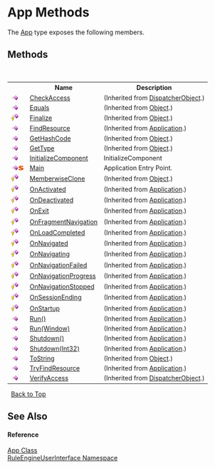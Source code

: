 # App Methods
 

The <a href="91eae498-e2dd-b07f-ee14-4c797a92fe80">App</a> type exposes the following members.


## Methods
&nbsp;<table><tr><th></th><th>Name</th><th>Description</th></tr><tr><td>![Public method](media/pubmethod.gif "Public method")</td><td><a href="http://msdn2.microsoft.com/en-us/library/ms591167" target="_blank">CheckAccess</a></td><td> (Inherited from <a href="http://msdn2.microsoft.com/en-us/library/ms615925" target="_blank">DispatcherObject</a>.)</td></tr><tr><td>![Public method](media/pubmethod.gif "Public method")</td><td><a href="http://msdn2.microsoft.com/en-us/library/bsc2ak47" target="_blank">Equals</a></td><td> (Inherited from <a href="http://msdn2.microsoft.com/en-us/library/e5kfa45b" target="_blank">Object</a>.)</td></tr><tr><td>![Protected method](media/protmethod.gif "Protected method")</td><td><a href="http://msdn2.microsoft.com/en-us/library/4k87zsw7" target="_blank">Finalize</a></td><td> (Inherited from <a href="http://msdn2.microsoft.com/en-us/library/e5kfa45b" target="_blank">Object</a>.)</td></tr><tr><td>![Public method](media/pubmethod.gif "Public method")</td><td><a href="http://msdn2.microsoft.com/en-us/library/ms596990" target="_blank">FindResource</a></td><td> (Inherited from <a href="http://msdn2.microsoft.com/en-us/library/ms588794" target="_blank">Application</a>.)</td></tr><tr><td>![Public method](media/pubmethod.gif "Public method")</td><td><a href="http://msdn2.microsoft.com/en-us/library/zdee4b3y" target="_blank">GetHashCode</a></td><td> (Inherited from <a href="http://msdn2.microsoft.com/en-us/library/e5kfa45b" target="_blank">Object</a>.)</td></tr><tr><td>![Public method](media/pubmethod.gif "Public method")</td><td><a href="http://msdn2.microsoft.com/en-us/library/dfwy45w9" target="_blank">GetType</a></td><td> (Inherited from <a href="http://msdn2.microsoft.com/en-us/library/e5kfa45b" target="_blank">Object</a>.)</td></tr><tr><td>![Public method](media/pubmethod.gif "Public method")</td><td><a href="3acd79b9-c8cc-85e0-baea-c52a4c44ced1">InitializeComponent</a></td><td>
InitializeComponent</td></tr><tr><td>![Public method](media/pubmethod.gif "Public method")![Static member](media/static.gif "Static member")</td><td><a href="aeaa933a-4705-9679-31c2-c63ef5ff00b5">Main</a></td><td>
Application Entry Point.</td></tr><tr><td>![Protected method](media/protmethod.gif "Protected method")</td><td><a href="http://msdn2.microsoft.com/en-us/library/57ctke0a" target="_blank">MemberwiseClone</a></td><td> (Inherited from <a href="http://msdn2.microsoft.com/en-us/library/e5kfa45b" target="_blank">Object</a>.)</td></tr><tr><td>![Protected method](media/protmethod.gif "Protected method")</td><td><a href="http://msdn2.microsoft.com/en-us/library/ms596997" target="_blank">OnActivated</a></td><td> (Inherited from <a href="http://msdn2.microsoft.com/en-us/library/ms588794" target="_blank">Application</a>.)</td></tr><tr><td>![Protected method](media/protmethod.gif "Protected method")</td><td><a href="http://msdn2.microsoft.com/en-us/library/ms596998" target="_blank">OnDeactivated</a></td><td> (Inherited from <a href="http://msdn2.microsoft.com/en-us/library/ms588794" target="_blank">Application</a>.)</td></tr><tr><td>![Protected method](media/protmethod.gif "Protected method")</td><td><a href="http://msdn2.microsoft.com/en-us/library/ms597001" target="_blank">OnExit</a></td><td> (Inherited from <a href="http://msdn2.microsoft.com/en-us/library/ms588794" target="_blank">Application</a>.)</td></tr><tr><td>![Protected method](media/protmethod.gif "Protected method")</td><td><a href="http://msdn2.microsoft.com/en-us/library/ms597002" target="_blank">OnFragmentNavigation</a></td><td> (Inherited from <a href="http://msdn2.microsoft.com/en-us/library/ms588794" target="_blank">Application</a>.)</td></tr><tr><td>![Protected method](media/protmethod.gif "Protected method")</td><td><a href="http://msdn2.microsoft.com/en-us/library/ms597003" target="_blank">OnLoadCompleted</a></td><td> (Inherited from <a href="http://msdn2.microsoft.com/en-us/library/ms588794" target="_blank">Application</a>.)</td></tr><tr><td>![Protected method](media/protmethod.gif "Protected method")</td><td><a href="http://msdn2.microsoft.com/en-us/library/ms597004" target="_blank">OnNavigated</a></td><td> (Inherited from <a href="http://msdn2.microsoft.com/en-us/library/ms588794" target="_blank">Application</a>.)</td></tr><tr><td>![Protected method](media/protmethod.gif "Protected method")</td><td><a href="http://msdn2.microsoft.com/en-us/library/ms597005" target="_blank">OnNavigating</a></td><td> (Inherited from <a href="http://msdn2.microsoft.com/en-us/library/ms588794" target="_blank">Application</a>.)</td></tr><tr><td>![Protected method](media/protmethod.gif "Protected method")</td><td><a href="http://msdn2.microsoft.com/en-us/library/aa345700" target="_blank">OnNavigationFailed</a></td><td> (Inherited from <a href="http://msdn2.microsoft.com/en-us/library/ms588794" target="_blank">Application</a>.)</td></tr><tr><td>![Protected method](media/protmethod.gif "Protected method")</td><td><a href="http://msdn2.microsoft.com/en-us/library/ms597006" target="_blank">OnNavigationProgress</a></td><td> (Inherited from <a href="http://msdn2.microsoft.com/en-us/library/ms588794" target="_blank">Application</a>.)</td></tr><tr><td>![Protected method](media/protmethod.gif "Protected method")</td><td><a href="http://msdn2.microsoft.com/en-us/library/ms597007" target="_blank">OnNavigationStopped</a></td><td> (Inherited from <a href="http://msdn2.microsoft.com/en-us/library/ms588794" target="_blank">Application</a>.)</td></tr><tr><td>![Protected method](media/protmethod.gif "Protected method")</td><td><a href="http://msdn2.microsoft.com/en-us/library/ms597008" target="_blank">OnSessionEnding</a></td><td> (Inherited from <a href="http://msdn2.microsoft.com/en-us/library/ms588794" target="_blank">Application</a>.)</td></tr><tr><td>![Protected method](media/protmethod.gif "Protected method")</td><td><a href="http://msdn2.microsoft.com/en-us/library/ms597009" target="_blank">OnStartup</a></td><td> (Inherited from <a href="http://msdn2.microsoft.com/en-us/library/ms588794" target="_blank">Application</a>.)</td></tr><tr><td>![Public method](media/pubmethod.gif "Public method")</td><td><a href="http://msdn2.microsoft.com/en-us/library/ms597010" target="_blank">Run()</a></td><td> (Inherited from <a href="http://msdn2.microsoft.com/en-us/library/ms588794" target="_blank">Application</a>.)</td></tr><tr><td>![Public method](media/pubmethod.gif "Public method")</td><td><a href="http://msdn2.microsoft.com/en-us/library/ms597011" target="_blank">Run(Window)</a></td><td> (Inherited from <a href="http://msdn2.microsoft.com/en-us/library/ms588794" target="_blank">Application</a>.)</td></tr><tr><td>![Public method](media/pubmethod.gif "Public method")</td><td><a href="http://msdn2.microsoft.com/en-us/library/ms597013" target="_blank">Shutdown()</a></td><td> (Inherited from <a href="http://msdn2.microsoft.com/en-us/library/ms588794" target="_blank">Application</a>.)</td></tr><tr><td>![Public method](media/pubmethod.gif "Public method")</td><td><a href="http://msdn2.microsoft.com/en-us/library/ms597014" target="_blank">Shutdown(Int32)</a></td><td> (Inherited from <a href="http://msdn2.microsoft.com/en-us/library/ms588794" target="_blank">Application</a>.)</td></tr><tr><td>![Public method](media/pubmethod.gif "Public method")</td><td><a href="http://msdn2.microsoft.com/en-us/library/7bxwbwt2" target="_blank">ToString</a></td><td> (Inherited from <a href="http://msdn2.microsoft.com/en-us/library/e5kfa45b" target="_blank">Object</a>.)</td></tr><tr><td>![Public method](media/pubmethod.gif "Public method")</td><td><a href="http://msdn2.microsoft.com/en-us/library/aa345701" target="_blank">TryFindResource</a></td><td> (Inherited from <a href="http://msdn2.microsoft.com/en-us/library/ms588794" target="_blank">Application</a>.)</td></tr><tr><td>![Public method](media/pubmethod.gif "Public method")</td><td><a href="http://msdn2.microsoft.com/en-us/library/ms591169" target="_blank">VerifyAccess</a></td><td> (Inherited from <a href="http://msdn2.microsoft.com/en-us/library/ms615925" target="_blank">DispatcherObject</a>.)</td></tr></table>&nbsp;
<a href="#app-methods">Back to Top</a>

## See Also


#### Reference
<a href="91eae498-e2dd-b07f-ee14-4c797a92fe80">App Class</a><br /><a href="4fd79996-bd1b-85c7-594d-379d79269e64">RuleEngineUserInterface Namespace</a><br />